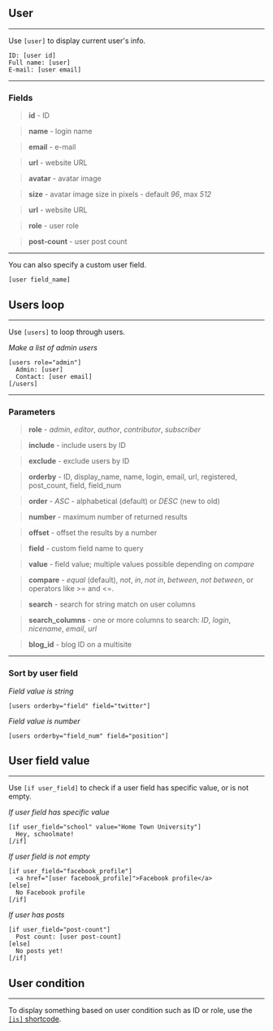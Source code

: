 
## User

---

Use `[user]` to display current user's info.

~~~
ID: [user id]
Full name: [user]
E-mail: [user email]
~~~

---

### Fields

> **id** - ID

> **name** - login name

> **email** - e-mail

> **url** - website URL

> **avatar** - avatar image

> **size** - avatar image size in pixels - default *96*, max *512*

> **url** - website URL

> **role** - user role

> **post-count** - user post count

---

You can also specify a custom user field.

~~~
[user field_name]
~~~

## Users loop

---

Use `[users]` to loop through users.

*Make a list of admin users*

~~~
[users role="admin"]
  Admin: [user]
  Contact: [user email]
[/users]
~~~

---

### Parameters

> **role** - *admin*, *editor*, *author*, *contributor*, *subscriber*

> **include** - include users by ID

> **exclude** - exclude users by ID

> **orderby** - ID, display_name, name, login, email, url, registered, post_count, field, field_num

> **order** - *ASC* - alphabetical (default) or *DESC* (new to old) 

> **number** - maximum number of returned results

> **offset** - offset the results by a number

> **field** - custom field name to query

> **value** - field value; multiple values possible depending on *compare*

> **compare** - *equal* (default), *not*, *in*, *not in*, *between*, *not between*, or operators like >= and <=.

> **search** - search for string match on user columns

> **search_columns** - one or more columns to search: *ID*, *login*, *nicename*, *email*, *url*

> **blog_id** - blog ID on a multisite

---

### Sort by user field

*Field value is string*

~~~
[users orderby="field" field="twitter"]
~~~

*Field value is number*

~~~
[users orderby="field_num" field="position"]
~~~

## User field value

---

Use `[if user_field]` to check if a user field has specific value, or is not empty.


*If user field has specific value*

~~~
[if user_field="school" value="Home Town University"]
  Hey, schoolmate!
[/if]
~~~

*If user field is not empty*

~~~
[if user_field="facebook_profile"]
  <a href="[user facebook_profile]">Facebook profile</a>
[else]
  No Facebook profile
[/if]
~~~

*If user has posts*

~~~
[if user_field="post-count"]
  Post count: [user post-count]
[else]
  No posts yet!
[/if]
~~~

## User condition

---

To display something based on user condition such as ID or role, use the [`[is]` shortcode](options-general.php?page=ccs_reference&tab=is).
